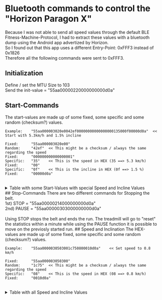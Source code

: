 
# Bluetooth commands to control the "Horizon Paragon X"
Because I was not able to send all speed values through the default BLE Fitness-Machine-Protocol, I had to extract these values with a bluetooth dump using the Android app advertized by Horizon.<BR>
So I found out that this app uses a different Entry-Point: 0xFFF3 instead of 0x1826<BR>
Therefore all the following commands were sent to 0xFFF3.
## Initialization
Define / set the MTU Size to 103<BR>
Send the init-value = "55aa00000220000000000d0a"
## Start-Commands
The start-values are made up of some fixed, some specific and some random (checksum?) values.<BR>
```
Example:	"55aa000003020e0042ef00000000000000000135000f00000d0a"	<< Start with 5.3km/h and 1.5% incline
	
Fixed:  	"55aa000003020e00"
Random: 	"42ef"	<< This might be a checksum / always the same regarding the speed
Fixed:		"000000000000000001"
Specific:	"35"	<< This is the speed in HEX (35 ==> 5.3 km/h)
Fixed:		"00"
Specific:	"0f"	<< This is the incline in HEX (0f ==> 1.5 %)
Fixed:		"00000d0a"
```
<BR>
<details><summary>Table with some Start-Values with special Speed and Incline Values</summary>
<p>
	
|[km/h]|[%]|HEX-Command|
|-|-|-|
|5,3|1,5|55aa000003020e0042ef00000000000000000135000f00000d0a|
|3|12|55aa000003020e0091560000000000000000011e007800000d0a|
|6|0|55aa000003020e000f6b0000000000000000013c000000000d0a|
|7,5|0|55aa000003020e005d110000000000000000014b000000000d0a|
|8|0|55aa000003020e00f8f900000000000000000150000000000d0a|
|8,1|0|55aa000003020e00a95300000000000000000151000000000d0a|
|8,5|0|55aa000003020e00afda00000000000000000155000000000d0a|
|10|0|55aa000003020e00107c00000000000000000164000000000d0a|
|12|0|55aa000003020e0061f300000000000000000178000000000d0a|

</p>
</details>
## Stop-Commands
There are two different commands for Stopping the belt.<BR>
1st) STOP  = "55aa00000214000000000d0a"<BR>
2nd) PAUSE = "55aa00000303000000000d0a"<BR>
<BR>
Using STOP stops the belt and ends the run. The treadmill will go to "reset" the statistics within a minute while using the PAUSE function it is possible to move on the previosly started run.
## Speed and Inclination
The HEX-values are made up of some fixed, some specific and some random (checksum?) values.<BR>

```
Example:	"55aa0000030503001c750800010d0a"	<< Set speed to 0.8 km/h
	
Fixed:  	"55aa000003050300"
Random: 	"1c75"	<< This might be a checksum / always the same regarding the speed
Specific:	"08"	<< This is the speed in HEX (08 ==> 0.8 km/h)
Fixed:		"0010d0a"
```
	
<BR>
<details><summary>Table with all Speed and Incline Values</summary>
<p>
	
|[km/h]|HEX-Command SPEED||[%]|HEX-Command INCLINE|
|----|-------------------------------|-|-------------------------------|----|
|0,8|55aa0000030503001c750800010d0a||0|55aa0000030602000f1d00000d0a|
|0,9|55aa0000030503002c420900010d0a||0,5|55aa000003060200fae205000d0a|
|1|55aa0000030503007c1b0a00010d0a||1|55aa000003060200c4f20a000d0a|
|1,1|55aa0000030503004c2c0b00010d0a||1,5|55aa000003060200310d0f000d0a|
|1,2|55aa000003050300dca90c00010d0a||2|55aa000003060200b8d214000d0a|
|1,3|55aa000003050300ec9e0d00010d0a||2,5|55aa000003060200e4a419000d0a|
|1,4|55aa000003050300bcc70e00010d0a||3|55aa000003060200733d1e000d0a|
|1,5|55aa0000030503008cf00f00010d0a||3,5|55aa000003060200ba4e23000d0a|
|1,6|55aa000003050300de9f1000010d0a||4|55aa000003060200409228000d0a|
|1,7|55aa000003050300eea81100010d0a||4,5|55aa000003060200b56d2d000d0a|
|1,8|55aa000003050300bef11200010d0a||5|55aa000003060200f87e32000d0a|
|1,9|55aa0000030503008ec61300010d0a||5,5|55aa0000030602000d8137000d0a|
|2|55aa0000030503001e431400010d0a||6|55aa000003060200f75d3c000d0a|
|2,1|55aa0000030503002e741500010d0a||6,5|55aa000003060200f22341000d0a|
|2,2|55aa0000030503007e2d1600010d0a||7|55aa00000306020065ba46000d0a|
|2,3|55aa0000030503004e1a1700010d0a||7,5|55aa00000306020039cc4b000d0a|
|2,4|55aa0000030503007f361800010d0a||8|55aa000003060200b01350000d0a|
|2,5|55aa0000030503004f011900010d0a||8,5|55aa00000306020045ec55000d0a|
|2,6|55aa0000030503001f581a00010d0a||9|55aa0000030602007bfc5a000d0a|
|2,7|55aa0000030503002f6f1b00010d0a||9,5|55aa0000030602008e035f000d0a|
|2,8|55aa000003050300bfea1c00010d0a||10|55aa000003060200e1da64000d0a|
|2,9|55aa0000030503008fdd1d00010d0a||10,5|55aa000003060200bdac69000d0a|
|3|55aa000003050300df841e00010d0a||11|55aa0000030602002a356e000d0a|
|3,1|55aa000003050300efb31f00010d0a||11,5|55aa000003060200054073000d0a|
|3,2|55aa0000030503007b5a2000010d0a||12|55aa000003060200ff9c78000d0a|
|3,3|55aa0000030503004b6d2100010d0a||||
|3,4|55aa0000030503001b342200010d0a||||
|3,5|55aa0000030503002b032300010d0a||||
|3,6|55aa000003050300bb862400010d0a||||
|3,7|55aa0000030503008bb12500010d0a||||
|3,8|55aa000003050300dbe82600010d0a||||
|3,9|55aa000003050300ebdf2700010d0a||||
|4|55aa000003050300daf32800010d0a||||
|4,1|55aa000003050300eac42900010d0a||||
|4,2|55aa000003050300ba9d2a00010d0a||||
|4,3|55aa0000030503008aaa2b00010d0a||||
|4,4|55aa0000030503001a2f2c00010d0a||||
|4,5|55aa0000030503002a182d00010d0a||||
|4,6|55aa0000030503007a412e00010d0a||||
|4,7|55aa0000030503004a762f00010d0a||||
|4,8|55aa00000305030018193000010d0a||||
|4,9|55aa000003050300282e3100010d0a||||
|5|55aa00000305030078773200010d0a||||
|5,1|55aa00000305030048403300010d0a||||
|5,2|55aa000003050300d8c53400010d0a||||
|5,3|55aa000003050300e8f23500010d0a||||
|5,4|55aa000003050300b8ab3600010d0a||||
|5,5|55aa000003050300889c3700010d0a||||
|5,6|55aa000003050300b9b03800010d0a||||
|5,7|55aa00000305030089873900010d0a||||
|5,8|55aa000003050300d9de3a00010d0a||||
|5,9|55aa000003050300e9e93b00010d0a||||
|6|55aa000003050300796c3c00010d0a||||
|6,1|55aa000003050300495b3d00010d0a||||
|6,2|55aa00000305030019023e00010d0a||||
|6,3|55aa00000305030029353f00010d0a||||
|6,4|55aa00000305030010c14000010d0a||||
|6,5|55aa00000305030020f64100010d0a||||
|6,6|55aa00000305030070af4200010d0a||||
|6,7|55aa00000305030040984300010d0a||||
|6,8|55aa000003050300d01d4400010d0a||||
|6,9|55aa000003050300e02a4500010d0a||||
|7|55aa000003050300b0734600010d0a||||
|7,1|55aa00000305030080444700010d0a||||
|7,2|55aa000003050300b1684800010d0a||||
|7,3|55aa000003050300815f4900010d0a||||
|7,4|55aa000003050300d1064a00010d0a||||
|7,5|55aa000003050300e1314b00010d0a||||
|7,6|55aa00000305030071b44c00010d0a||||
|7,7|55aa00000305030041834d00010d0a||||
|7,8|55aa00000305030011da4e00010d0a||||
|7,9|55aa00000305030021ed4f00010d0a||||
|8|55aa00000305030073825000010d0a||||
|8,1|55aa00000305030043b55100010d0a||||
|8,2|55aa00000305030013ec5200010d0a||||
|8,3|55aa00000305030023db5300010d0a||||
|8,4|55aa000003050300b35e5400010d0a||||
|8,5|55aa00000305030083695500010d0a||||
|8,6|55aa000003050300d3305600010d0a||||
|8,7|55aa000003050300e3075700010d0a||||
|8,8|55aa000003050300d22b5800010d0a||||
|8,9|55aa000003050300e21c5900010d0a||||
|9|55aa000003050300b2455a00010d0a||||
|9,1|55aa00000305030082725b00010d0a||||
|9,2|55aa00000305030012f75c00010d0a||||
|9,3|55aa00000305030022c05d00010d0a||||
|9,4|55aa00000305030072995e00010d0a||||
|9,5|55aa00000305030042ae5f00010d0a||||
|9,6|55aa000003050300d6476000010d0a||||
|9,7|55aa000003050300e6706100010d0a||||
|9,8|55aa000003050300b6296200010d0a||||
|9,9|55aa000003050300861e6300010d0a||||
|10|55aa000003050300169b6400010d0a||||
|10,1|55aa00000305030026ac6500010d0a||||
|10,2|55aa00000305030076f56600010d0a||||
|10,3|55aa00000305030046c26700010d0a||||
|10,4|55aa00000305030077ee6800010d0a||||
|10,5|55aa00000305030047d96900010d0a||||
|10,6|55aa00000305030017806a00010d0a||||
|10,7|55aa00000305030027b76b00010d0a||||
|10,8|55aa000003050300b7326c00010d0a||||
|10,9|55aa00000305030087056d00010d0a||||
|11|55aa000003050300d75c6e00010d0a||||
|11,1|55aa000003050300e76b6f00010d0a||||
|11,2|55aa000003050300b5047000010d0a||||
|11,3|55aa00000305030085337100010d0a||||
|11,4|55aa000003050300d56a7200010d0a||||
|11,5|55aa000003050300e55d7300010d0a||||
|11,6|55aa00000305030075d87400010d0a||||
|11,7|55aa00000305030045ef7500010d0a||||
|11,8|55aa00000305030015b67600010d0a||||
|11,9|55aa00000305030025817700010d0a||||
|12|55aa00000305030014ad7800010d0a||||
|12,1|55aa000003050300249a7900010d0a||||
|12,2|55aa00000305030074c37a00010d0a||||
|12,3|55aa00000305030044f47b00010d0a||||
|12,4|55aa000003050300d4717c00010d0a||||
|12,5|55aa000003050300e4467d00010d0a||||
|12,6|55aa000003050300b41f7e00010d0a||||
|12,7|55aa00000305030084287f00010d0a||||
|12,8|55aa000003050300e7e78000010d0a||||
|12,9|55aa000003050300d7d08100010d0a||||
|13|55aa00000305030087898200010d0a||||
|13,1|55aa000003050300b7be8300010d0a||||
|13,2|55aa000003050300273b8400010d0a||||
|13,3|55aa000003050300170c8500010d0a||||
|13,4|55aa00000305030047558600010d0a||||
|13,5|55aa00000305030077628700010d0a||||
|13,6|55aa000003050300464e8800010d0a||||
|13,7|55aa00000305030076798900010d0a||||
|13,8|55aa00000305030026208a00010d0a||||
|13,9|55aa00000305030016178b00010d0a||||
|14|55aa00000305030086928c00010d0a||||
|14,1|55aa000003050300b6a58d00010d0a||||
|14,2|55aa000003050300e6fc8e00010d0a||||
|14,3|55aa000003050300d6cb8f00010d0a||||
|14,4|55aa00000305030084a49000010d0a||||
|14,5|55aa000003050300b4939100010d0a||||
|14,6|55aa000003050300e4ca9200010d0a||||
|14,7|55aa000003050300d4fd9300010d0a||||
|14,8|55aa00000305030044789400010d0a||||
|14,9|55aa000003050300744f9500010d0a||||
|15|55aa00000305030024169600010d0a||||
|15,1|55aa00000305030014219700010d0a||||
|15,2|55aa000003050300250d9800010d0a||||
|15,3|55aa000003050300153a9900010d0a||||
|15,4|55aa00000305030045639a00010d0a||||
|15,5|55aa00000305030075549b00010d0a||||
|15,6|55aa000003050300e5d19c00010d0a||||
|15,7|55aa000003050300d5e69d00010d0a||||
|15,8|55aa00000305030085bf9e00010d0a||||
|15,9|55aa000003050300b5889f00010d0a||||
|16|55aa0000030503002161a000010d0a||||
|16,1|55aa0000030503001156a100010d0a||||
|16,2|55aa000003050300410fa200010d0a||||
|16,3|55aa0000030503007138a300010d0a||||
|16,4|55aa000003050300e1bda400010d0a||||
|16,5|55aa000003050300d18aa500010d0a||||
|16,6|55aa00000305030081d3a600010d0a||||
|16,7|55aa000003050300b1e4a700010d0a||||
|16,8|55aa00000305030080c8a800010d0a||||
|16,9|55aa000003050300b0ffa900010d0a||||
|17|55aa000003050300e0a6aa00010d0a||||
|17,1|55aa000003050300d091ab00010d0a||||
|17,2|55aa0000030503004014ac00010d0a||||
|17,3|55aa0000030503007023ad00010d0a||||
|17,4|55aa000003050300207aae00010d0a||||
|17,5|55aa000003050300104daf00010d0a||||
|17,6|55aa0000030503004222b000010d0a||||
|17,7|55aa0000030503007215b100010d0a||||
|17,8|55aa000003050300224cb200010d0a||||
|17,9|55aa000003050300127bb300010d0a||||
|18|55aa00000305030082feb400010d0a||||
|18,1|55aa000003050300b2c9b500010d0a||||
|18,2|55aa000003050300e290b600010d0a||||
|18,3|55aa000003050300d2a7b700010d0a||||
|18,4|55aa000003050300e38bb800010d0a||||
|18,5|55aa000003050300d3bcb900010d0a||||
|18,6|55aa00000305030083e5ba00010d0a||||
|18,7|55aa000003050300b3d2bb00010d0a||||
|18,8|55aa0000030503002357bc00010d0a||||
|18,9|55aa0000030503001360bd00010d0a||||
|19|55aa0000030503004339be00010d0a||||
|19,1|55aa000003050300730ebf00010d0a||||
|19,2|55aa0000030503004afac000010d0a||||
|19,3|55aa0000030503007acdc100010d0a||||
|19,4|55aa0000030503002a94c200010d0a||||
|19,5|55aa0000030503001aa3c300010d0a||||
|19,6|55aa0000030503008a26c400010d0a||||
|19,7|55aa000003050300ba11c500010d0a||||
|19,8|55aa000003050300ea48c600010d0a||||
|19,9|55aa000003050300da7fc700010d0a||||
|20|55aa000003050300eb53c800010d0a||||
</p>
</details>
